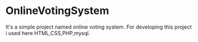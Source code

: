 # OnlineVotingSystem
 It's a simple project named online voting system. For developing this project i used here HTML,CSS,PHP,mysql.
